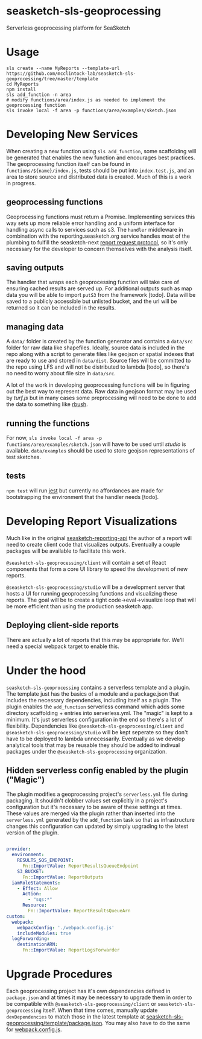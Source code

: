 # seasketch-sls-geoprocessing
Serverless geoprocessing platform for SeaSketch

# Usage

```
sls create --name MyReports --template-url https://github.com/mcclintock-lab/seasketch-sls-geoprocessing/tree/master/template
cd MyReports
npm install
sls add_function -n area
# modify functions/area/index.js as needed to implement the geoprocessing function
sls invoke local -f area -p functions/area/examples/sketch.json
```

# Developing New Services

When creating a new function using `sls add_function`, some scaffolding will be generated that enables the new function and encourages best practices. The geoprocessing function itself can be found in `functions/${name}/index.js`, tests should be put into `index.test.js`, and an area to store source and distributed data is created. Much of this is a work in progress.

## geoprocessing functions

Geoprocessing functions must return a Promise. Implementing services this way sets up more reliable error handling and a uniform interface for handling async calls to services such as s3. The `handler` middleware in combination with the reporting.seasketch.org service handles most of the plumbing to fulfill the seasketch-next [report request protocol](https://github.com/mcclintock-lab/seasketch-next/wiki/Report-Request-Protocol), so it's only necessary for the developer to concern themselves with the analysis itself.

## saving outputs

The handler that wraps each geoprocessing function will take care of ensuring cached results are served up. For additional outputs such as map data you will be able to import `putS3` from the framework [todo]. Data will be saved to a publicly accessible but unlisted bucket, and the url will be returned so it can be included in the results.

## managing data

A `data/` folder is created by the function generator and contains a `data/src` folder for raw data like shapefiles. Ideally, source data is included in the repo along with a script to generate files like geojson or spatial indexes that are ready to use and stored in `data/dist`. Source files will be committed to the repo using LFS and will not be distributed to lambda [todo], so there's no need to worry about file size in `data/src`.

A lot of the work in developing geoprocessing functions will be in figuring out the best way to represent data. Raw data in geojson format may be used by *turf.js* but in many cases some preprocessing will need to be done to add the data to something like [rbush](https://github.com/mourner/rbush).

## running the functions

For now, `sls invoke local -f area -p functions/area/examples/sketch.json` will have to be used until *studio* is available. `data/examples` should be used to store geojson representations of test sketches. 

## tests

`npm test` will run [jest](https://facebook.github.io/jest/) but currently no affordances are made for bootstrapping the environment that the handler needs [todo].

# Developing Report Visualizations

Much like in the original [seasketch-reporting-api](https://github.com/mcclintock-lab/seasketch-reporting-api) the author of a report will need to create client code that visualizes outputs. Eventually a couple packages will be available to facilitate this work.

`@seasketch-sls-geoprocessing/client` will contain a set of React components that form a core UI library to speed the development of new reports.

`@seasketch-sls-geoprocessing/studio` will be a development server that hosts a UI for running geoprocessing functions and visualizing these reports. The goal will be to create a tight code->eval->visualize loop that will be more efficient than using the production seasketch app.

## Deploying client-side reports

There are actually a lot of reports that this may be appropriate for. We'll need a special webpack target to enable this.


# Under the hood

`seasketch-sls-geoprocessing` contains a serverless template and a plugin. The template just has the basics of a module and a package.json that includes the necessary dependencies, including itself as a plugin. The plugin enables the `add_function` serverless command which adds some directory scaffolding + entries into serverless.yml. The "magic" is kept to a minimum. It's just serverless configuration in the end so there's a lot of flexibility. Dependencies like `@seasketch-sls-geoprocessing/client` and `@seasketch-sls-geoprocessing/studio` will be kept seperate so they don't have to be deployed to lambda unnecessarily. Eventually as we develop analytical tools that may be reusable they should be added to indivual packages under the `@seasketch-sls-geoprocessing` organization.

## Hidden serverless config enabled by the plugin ("Magic")

The plugin modifies a geoprocessing project's `serverless.yml` file during packaging. It shouldn't clobber values set explicitly in a project's configuration but it's necessary to be aware of these settings at times. These values are merged via the plugin rather than inserted into the `serverless.yml` generated by the `add_function` task so that as infrastructure changes this configuration can updated by simply upgrading to the latest version of the plugin.
```yaml

provider:
  environment:
    RESULTS_SQS_ENDPOINT:
      Fn::ImportValue: ReportResultsQueueEndpoint
    S3_BUCKET:
      Fn::ImportValue: ReportOutputs
  iamRoleStatements:
    - Effect: Allow
      Action:
        - "sqs:*"
      Resource:
        Fn::ImportValue: ReportResultsQueueArn
custom:
  webpack:
    webpackConfig: './webpack.config.js'
    includeModules: true
  logForwarding:
    destinationARN:
      Fn::ImportValue: ReportLogsForwarder
```

# Upgrade Procedures

Each geoprocessing project has it's own dependencies defined in `package.json` and at times it may be necessary to upgrade them in order to be compatible with `@seasketch-sls-geoprocessing/client` or `seasketch-sls-geoprocessing` itself. When that time comes, manually update `devDependencies` to match those in the latest template at [seasketch-sls-geoprocessing/template/package.json](https://github.com/mcclintock-lab/seasketch-sls-geoprocessing/blob/master/template/package.json). You may also have to do the same for [webpack.config.js](https://github.com/mcclintock-lab/seasketch-sls-geoprocessing/blob/master/template/webpack.config.js).
